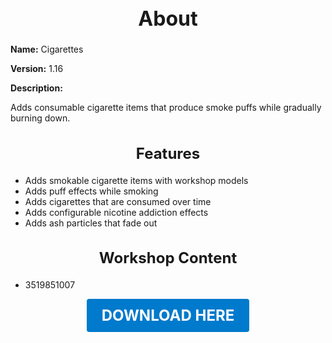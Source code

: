 <h1 style="text-align:center; font-size:2rem; font-weight:bold;">About</h1>

**Name:**
Cigarettes

**Version:**
1.16

**Description:**

Adds consumable cigarette items that produce smoke puffs while gradually burning down.

<h2 style="text-align:center; font-size:1.5rem; font-weight:bold;">Features</h2>

- Adds smokable cigarette items with workshop models
- Adds puff effects while smoking
- Adds cigarettes that are consumed over time
- Adds configurable nicotine addiction effects
- Adds ash particles that fade out


<h2 style="text-align:center; font-size:1.5rem; font-weight:bold;">Workshop Content</h2>

- 3519851007





<p align="center"><a href="https://github.com/LiliaFramework/Modules/raw/refs/heads/gh-pages/cigs.zip" style="display:inline-block;padding:12px 24px;font-size:1.5rem;font-weight:bold;text-decoration:none;color:#fff;background-color:var(--md-primary-fg-color,#007acc);border-radius:4px;">DOWNLOAD HERE</a></p>